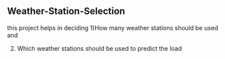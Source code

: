 ## Weather-Station-Selection
this project helps in deciding 
1)How many weather stations should be used and  

2) Which weather stations should be used to predict the load
